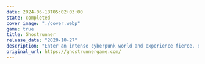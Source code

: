 ```yaml
---
date: 2024-06-18T05:02+03:00
state: completed
cover_image: "./cover.webp"
game: true
title: Ghostrunner
release_date: "2020-10-27"
description: "Enter an intense cyberpunk world and experience fierce, dynamic combat! Conquer your enemies in the physical world and in cyberspace. Hunt for answers inhumanity’s last remaining shelter.\n\nAscend humanity’s last remaining shelter, a great tower-city. The tower is torn by violence, poverty, and chaos. Conquer your enemies, discover the secrets of the superstructure and your own origin and obtain the power to challenge The Keymaster. \n\nThe game takes place in the future, after a global cataclysm where the remains of humanity live in a tower built by The Architect, who died mysteriously years ago. Everyone knows the truth, no one says it aloud.\n\nThe world ruled by The Keymaster is harsh. A person’s worth depends on the category of implants they have, defining their whole lives. The implants—given to them in childhood—determine which social group a person belongs to. If you weren’t lucky enough to get a good life, there is nothing you can do.\n\nIt's no surprise that a rebellion starts.\n\nYou are a cyber-warrior, the only one capable of fighting both in the physical world and in cyberspace. Lost and hunted, thrown into the middle of the conflict, you must use this bond with technology to ascend the tower.\n\nAs you climb higher, secrets are revealed. The clock starts ticking on a race to uncover the mystery behind the structure that houses humanity’s last hope. Solve the riddle or be killed—there is no other option."
original_url: https://ghostrunnergame.com/
---
```

